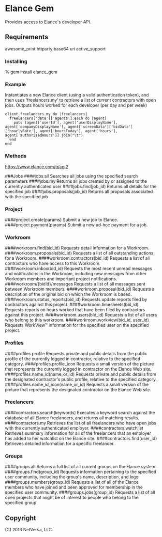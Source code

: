 # Elance Gem
Provides access to Elance's developer API.

## Requirements
awesome_print
httparty
base64
uri
active_support

### Installing
% gem install elance_gem
### Example
Instantiates a new Elance client (using a valid authentication token), and then uses 'freelancers.my' to retrieve a list of current contractors with open jobs. Outputs hours worked for each developer (per day and per week)

	client.freelancers.my do |freelancers|
	  freelancers['data']['agents'].each do |agent|
	    puts [agent['userId'], agent['userDisplayName'], agent['companyDisplayName'], agent['screenData']['bidData']['hourlyRate'], agent['hoursToday'], agent['hours'], agent['authorizedHours']].join("\t")
	  end
	end

### Methods
https://www.elance.com/q/api2

###Jobs
####jobs.all
Searches all jobs using the specified search parameters
####jobs.my
Returns all jobs created by or assigned to the currently authenticated user
####jobs.find(job_id)
Returns all details for the specified job
####jobs.proposals(job_id)
Returns all proposals associated with the specified job
### Project
####project.create(params)
Submit a new job to Elance.
####project.payment(params)
Submit a new ad-hoc payment for a job.
### Workroom
####workroom.find(bid_id)
Requests detail information for a Workroom.
####workroom.proposals(bid_id)
Requests a list of all outstanding actions for a Workroom.
####workroom.contractors(bid_id)
Requests a list of all contractors who have access to this Workroom.
####workroom.inbox(bid_id)
Requests the most recent unread messages and notifications in the Workroom, including new messages from other Workroom members and important project notifications.
####workroom/{bidId}/messages
Requests a list of all messages sent between Workroom members.
####workroom.proposal(bid_id)
Requests a description of the original bid on which the Workroom is based.
####workroom.status_reports(bid_id)
Requests update reports filed by contractors against this project.
####workroom.timesheets(bid_id)
Requests reports on hours worked that have been filed by contractors against this project.
####workroom.users(bid_id)
Requests a list of all users who belong to this workroom.
####workroom.workview(bid_id, user_id)
Requests WorkView™ information for the specified user on the specified project.
### Profiles
####profiles.profile
Requests private and public details from the public profile of the currently logged in contractor, relative to the specified category.
####profiles.profile_icon
Requests a small version of the picture that represents the currently logged in contractor on the Elance Web site.
####profiles.name_id(name_or_id)
Requests private and public details from the designated contractor's public profile, relative to the specified category.
####profiles.name_id_icon(name_or_id)
Requests a small version of the picture that represents the designated contractor on the Elance Web site.
### Freelancers
####contractors.search(keywords)
Executes a keyword search against the database of all Elance freelancers, and returns all matching results.
####contractors.my
Retrieves the list of all freelancers who have open jobs with the currently authenticated employer.
####contractors.watchlist
Retrieves summary information for all of the freelancers that an employer has added to her watchlist on the Elance site.
####contractors.find(user_id)
Retrieves detailed information for a specific freelancer.
### Groups
####groups.all
Returns a full list of all current groups on the Elance system.
####groups.find(group_id)
Requests information pertaining to the specified user community, including the group's name, description, and logo.
####groups.members(group_id)
Requests a list of all of the Elance members who have joined and been approved for membership in the specified user community.
####groups.jobs(group_id)
Requests a list of all open projects that might be of interest to people who belong to the specified group

## Copyright

(C) 2013 NetVersa, LLC.

